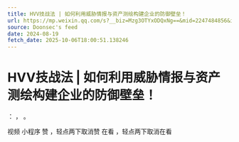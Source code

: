 ```yaml
---
title: HVV技战法 | 如何利用威胁情报与资产测绘构建企业的防御壁垒！
url: https://mp.weixin.qq.com/s?__biz=Mzg3OTYxODQxNg==&mid=2247484856&idx=1&sn=d6ba5038f2ea41c7b8baeca6c4cc6d81
source: Doonsec's feed
date: 2024-08-19
fetch_date: 2025-10-06T18:00:51.138246
---
```


# HVV技战法 | 如何利用威胁情报与资产测绘构建企业的防御壁垒！

：
，
。

视频
小程序
赞
，轻点两下取消赞
在看
，轻点两下取消在看